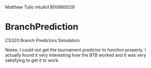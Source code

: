 Matthew Tullo
mtullo1
B00680029
# BranchPrediction
CS320 Branch Predictors Simulators

Notes: I could not get the tournament predictor to function properly. I actually found it very interesting how the BTB worked and it was very satisfying to get it to work.

